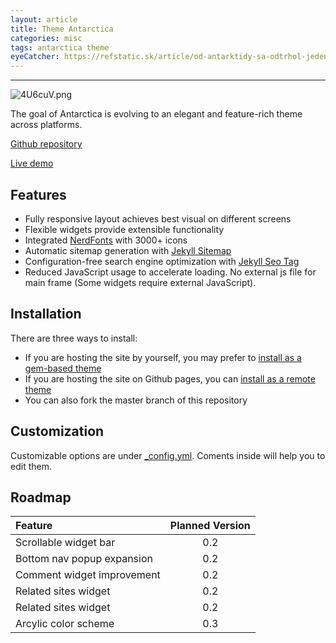 ```yaml
---
layout: article
title: Theme Antarctica
categories: misc
tags: antarctica theme
eyeCatcher: https://refstatic.sk/article/od-antarktidy-sa-odtrhol-jeden-z-najvacsich-zaznamenanych-ladovcov-v-historii~25d92685f6b3b93aefe6.jpg?is=1440x513c&ic=0x439x1579x562&c=2w&s=e0efd5864ab1b7e41b8c7f5e0912f84b404ca30a53df8461106b377c19a24a21
---
```


---
![4U6cuV.png](https://z3.ax1x.com/2021/09/22/4U6cuV.png)


The goal of Antarctica is evolving to an elegant and feature-rich theme across platforms.

[Github repository](https://github.com/SdtElectronics/jekyll-theme-antarctica)

[Live demo](https://sdtelectronics.github.io/jekyll-theme-antarctica/)

## Features
* Fully responsive layout achieves best visual on different screens
* Flexible widgets provide extensible functionality
* Integrated [NerdFonts](www.nerdfonts.com) with 3000+ icons
* Automatic sitemap generation with [Jekyll Sitemap](https://github.com/jekyll/jekyll-sitemap)
* Configuration-free search engine optimization with [Jekyll Seo Tag](https://github.com/jekyll/jekyll-seo-tag)
* Reduced JavaScript usage to accelerate loading. No external js file for main frame (Some widgets require external JavaScript).

## Installation
There are three ways to install:
* If you are hosting the site by yourself, you may prefer to [install as a gem-based theme](https://jekyllrb.com/docs/themes/#installing-a-theme)
* If you are hosting the site on Github pages, you can [install as a remote theme](https://github.blog/2017-11-29-use-any-theme-with-github-pages/)
* You can also fork the master branch of this repository

## Customization
Customizable options are under [_config.yml](_config.yml). Coments inside will help you to edit them.

## Roadmap

| Feature                     | Planned Version  |
| :-------------------------- | :--------------: |
| Scrollable widget bar       | 0.2              |
| Bottom nav popup expansion  | 0.2              |
| Comment widget improvement  | 0.2              |
| Related sites widget        | 0.2              |
| Related sites widget        | 0.2              |
| Arcylic color scheme        | 0.3              |

